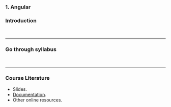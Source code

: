 ### 1. Angular
### Introduction
&nbsp;
&nbsp;
&nbsp;
&nbsp;

---
### Go through syllabus
&nbsp;
&nbsp;
&nbsp;
&nbsp;

---
### Course Literature
* Slides.
* <a href="https://angular.io/docs" target="_blank">Documentation</a>.
* Other online resources.
